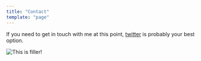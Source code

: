 ```yaml
---
title: "Contact"
template: "page"
---
```


If you need to get in touch with me at this point, [twitter](https://www.twitter.com/leonperniciaro) is probably your best option.

![This is filler!](/media/image-4.jpg)


